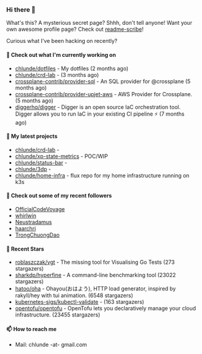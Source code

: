 ### Hi there 👋

What's this? A mysterious secret page? Shhh, don't tell anyone!
Want your own awesome profile page? Check out [readme-scribe](https://github.com/muesli/readme-scribe)!

Curious what I've been hacking on recently?

#### 👷 Check out what I'm currently working on

- [chlunde/dotfiles](https://github.com/chlunde/dotfiles) - My dotfiles (2 months ago)
- [chlunde/crd-lab](https://github.com/chlunde/crd-lab) -  (3 months ago)
- [crossplane-contrib/provider-sql](https://github.com/crossplane-contrib/provider-sql) - An SQL provider for @crossplane (5 months ago)
- [crossplane-contrib/provider-upjet-aws](https://github.com/crossplane-contrib/provider-upjet-aws) - AWS Provider for Crossplane. (5 months ago)
- [diggerhq/digger](https://github.com/diggerhq/digger) - Digger is an open source IaC orchestration tool. Digger allows you to run IaC in your existing CI pipeline ⚡️   (7 months ago)

#### 🌱 My latest projects

- [chlunde/crd-lab](https://github.com/chlunde/crd-lab) - 
- [chlunde/xp-state-metrics](https://github.com/chlunde/xp-state-metrics) - POC/WIP
- [chlunde/status-bar](https://github.com/chlunde/status-bar) - 
- [chlunde/3dp](https://github.com/chlunde/3dp) - 
- [chlunde/home-infra](https://github.com/chlunde/home-infra) - flux repo for my home infrastructure running on k3s 



#### 👯 Check out some of my recent followers

- [OfficialCodeVoyage](https://github.com/OfficialCodeVoyage)
- [whirlwin](https://github.com/whirlwin)
- [Neustradamus](https://github.com/Neustradamus)
- [haarchri](https://github.com/haarchri)
- [TrongChuongDao](https://github.com/TrongChuongDao)

#### 🌟 Recent Stars

- [roblaszczak/vgt](https://github.com/roblaszczak/vgt) - The missing tool for Visualising Go Tests (273 stargazers)
- [sharkdp/hyperfine](https://github.com/sharkdp/hyperfine) - A command-line benchmarking tool (23022 stargazers)
- [hatoo/oha](https://github.com/hatoo/oha) - Ohayou(おはよう), HTTP load generator, inspired by rakyll/hey with tui animation. (6548 stargazers)
- [kubernetes-sigs/kubectl-validate](https://github.com/kubernetes-sigs/kubectl-validate) -  (163 stargazers)
- [opentofu/opentofu](https://github.com/opentofu/opentofu) - OpenTofu lets you declaratively manage your cloud infrastructure. (23455 stargazers)

#### 📫 How to reach me

- Mail: chlunde -at- gmail.com
